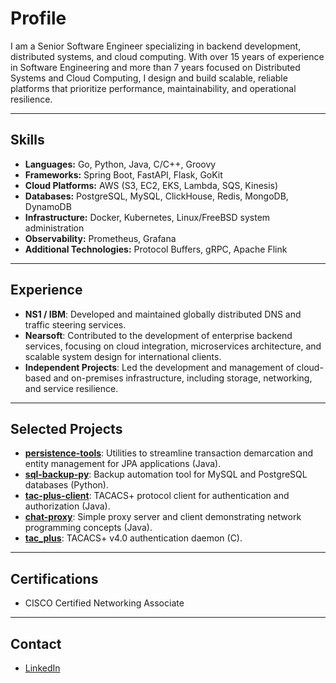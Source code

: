 # Profile

I am a Senior Software Engineer specializing in backend development, distributed systems, and cloud computing. With over 15 years of experience in Software Engineering and more than 7 years focused on Distributed Systems and Cloud Computing, I design and build scalable, reliable platforms that prioritize performance, maintainability, and operational resilience.

---

## Skills

- **Languages:** Go, Python, Java, C/C++, Groovy
- **Frameworks:** Spring Boot, FastAPI, Flask, GoKit
- **Cloud Platforms:** AWS (S3, EC2, EKS, Lambda, SQS, Kinesis)
- **Databases:** PostgreSQL, MySQL, ClickHouse, Redis, MongoDB, DynamoDB
- **Infrastructure:** Docker, Kubernetes, Linux/FreeBSD system administration
- **Observability:** Prometheus, Grafana
- **Additional Technologies:** Protocol Buffers, gRPC, Apache Flink

---

## Experience

- **NS1 / IBM**: Developed and maintained globally distributed DNS and traffic steering services.
- **Nearsoft**: Contributed to the development of enterprise backend services, focusing on cloud integration, microservices architecture, and scalable system design for international clients.
- **Independent Projects**: Led the development and management of cloud-based and on-premises infrastructure, including storage, networking, and service resilience.

---

## Selected Projects

- [**persistence-tools**](https://github.com/antoniovl/persistence-tools): Utilities to streamline transaction demarcation and entity management for JPA applications (Java).
- [**sql-backup-py**](https://github.com/antoniovl/sql-backup-py): Backup automation tool for MySQL and PostgreSQL databases (Python).
- [**tac-plus-client**](https://github.com/antoniovl/tac-plus-client): TACACS+ protocol client for authentication and authorization (Java).
- [**chat-proxy**](https://github.com/antoniovl/chat-proxy): Simple proxy server and client demonstrating network programming concepts (Java).
- [**tac_plus**](https://github.com/antoniovl/tac_plus): TACACS+ v4.0 authentication daemon (C).

---

## Certifications

- CISCO Certified Networking Associate

---

## Contact

- [LinkedIn](https://www.linkedin.com/in/antoniovarelalizardi/)


<!--
**antoniovl/antoniovl** is a ✨ _special_ ✨ repository because its `README.md` (this file) appears on your GitHub profile.

Here are some ideas to get you started:

- 🔭 I’m currently working on ...
- 🌱 I’m currently learning ...
- 👯 I’m looking to collaborate on ...
- 🤔 I’m looking for help with ...
- 💬 Ask me about ...
- 📫 How to reach me: ...
- 😄 Pronouns: ...
- ⚡ Fun fact: ...
-->
